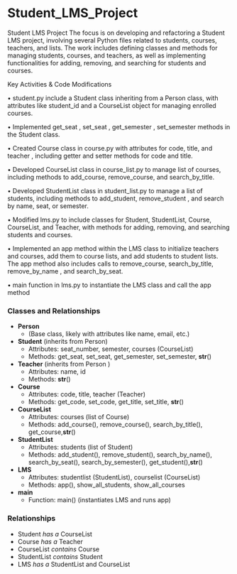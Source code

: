 # Student_LMS_Project

Student LMS Project
 The focus is on developing and refactoring a Student LMS project, involving several Python
 files related to students, courses, teachers, and lists. The work includes defining classes
 and methods for managing students, courses, and teachers, as well as implementing functionalities
 for adding, removing, and searching for students and courses.

 Key Activities & Code Modifications

 • student.py include a Student class inheriting from a Person class, with attributes like
  student_id and a CourseList object for managing enrolled courses. 

 • Implemented get_seat , set_seat , get_semester , set_semester methods in the Student
  class.

 • Created Course class in course.py with attributes for code, title, and teacher
  , including getter and setter methods for code and title.

 • Developed CourseList class in course_list.py
  to manage list of courses, including methods to add_course, remove_course, and
  search_by_title.

 • Developed StudentList class in student_list.py
  to manage a list of students, including methods to add_student, remove_student
  , and search by name, seat, or semester.

 • Modified lms.py to include classes for Student, StudentList, Course, CourseList, and
  Teacher, with methods for adding, removing, and searching students and courses.

 • Implemented an app method within the LMS
  class to initialize teachers and courses, add them to course lists, and add students to 
  student lists. The app method also includes calls to remove_course, search_by_title, remove_by_name
  , and search_by_seat. 
  
 • main function in lms.py to instantiate the LMS class and call the app method

### **Classes and Relationships**
- **Person**
  - (Base class, likely with attributes like name, email, etc.)
- **Student** (inherits from Person)
  - Attributes: seat_number, semester, courses (CourseList)
  - Methods:  get_seat, set_seat, get_semester, set_semester,  **str**()
- **Teacher** (inherits from Person )
  - Attributes: name, id
  - Methods: **str**()
- **Course**
  - Attributes: code, title, teacher (Teacher)
  - Methods: get_code, set_code, get_title, set_title, **str**()
- **CourseList**
  - Attributes: courses (list of Course)
  - Methods: add_course(), remove_course(), search_by_title(), get_course,**str**()
- **StudentList**
  - Attributes: students (list of Student)
  - Methods: add_student(), remove_student(), search_by_name(), search_by_seat(), search_by_semester(), get_student(),**str**()
- **LMS**
  - Attributes: studentlist (StudentList), courselist (CourseList)
  - Methods: app(), show_all_students, show_all_courses
- **main**
  - Function: main() (instantiates LMS and runs app)
### **Relationships**
- Student *has a* CourseList
- Course *has a* Teacher
- CourseList *contains* Course
- StudentList *contains* Student
- LMS *has a* StudentList and CourseList
